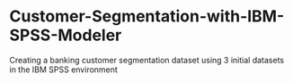# Customer-Segmentation-with-IBM-SPSS-Modeler
Creating a banking customer segmentation dataset using 3 initial datasets in the IBM SPSS environment
